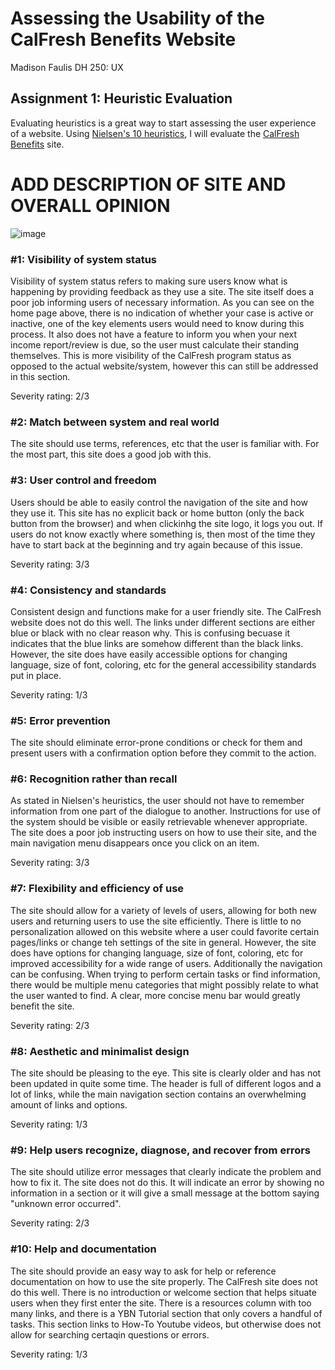 # Assessing the Usability of the CalFresh Benefits Website
Madison Faulis
DH 250: UX


## Assignment 1: Heuristic Evaluation

Evaluating heuristics is a great way to start assessing the user experience of a website. Using [Nielsen's 10 heuristics](https://www.nngroup.com/articles/ten-usability-heuristics/), I will evaluate the [CalFresh Benefits](yourbenefits.laclrs.org) site. 

# ADD DESCRIPTION OF SITE AND OVERALL OPINION

![image](https://user-images.githubusercontent.com/59932553/95818373-91971900-0cd8-11eb-9885-d6261200c6f4.png)


### #1: Visibility of system status

Visibility of system status refers to making sure users know what is happening by providing feedback as they use a site. The site itself does a poor job informing users of necessary information. As you can see on the home page above, there is no indication of whether your case is active or inactive, one of the key elements users would need to know during this process. It also does not have a feature to inform you when your next income report/review is due, so the user must calculate their standing themselves. This is more visibility of the CalFresh program status as opposed to the actual website/system, however this can still be addressed in this section. 

Severity rating: 2/3

### #2: Match between system and real world

The site should use terms, references, etc that the user is familiar with. For the most part, this site does a good job with this. 

### #3: User control and freedom

Users should be able to easily control the navigation of the site and how they use it. This site has no explicit back or home button (only the back button from the browser) and when clickinhg the site logo, it logs you out. If users do not know exactly where something is, then most of the time they have to start back at the beginning and try again because of this issue. 

Severity rating: 3/3

### #4: Consistency and standards

Consistent design and functions make for a user friendly site. The CalFresh website does not do this well. The links under different sections are either blue or black with no clear reason why. This is confusing becuase it indicates that the blue links are somehow different than the black links. However, the site does have easily accessible options for changing language, size of font, coloring, etc for the general accessibility standards put in place. 

Severity rating: 1/3

### #5: Error prevention

The site should eliminate error-prone conditions or check for them and present users with a confirmation option before they commit to the action. 

### #6: Recognition rather than recall

As stated in Nielsen's heuristics, the user should not have to remember information from one part of the dialogue to another. Instructions for use of the system should be visible or easily retrievable whenever appropriate. The site does a poor job instructing users on how to use their site, and the main navigation menu disappears once you click on an item.

Severity rating: 3/3

### #7: Flexibility and efficiency of use

The site should allow for a variety of levels of users, allowing for both new users and returning users to use the site efficiently. There is little to no personalization allowed on this website where a user could favorite certain pages/links or change teh settings of the site in general. However, the site does have   options for changing language, size of font, coloring, etc for improved accessibility for a wide range of users. Additionally the navigation can be confusing. When trying to perform certain tasks or find information, there would be multiple menu categories that might possibly relate to what the user wanted to find. A clear, more concise menu bar would greatly benefit the site. 

Severity rating: 2/3

### #8: Aesthetic and minimalist design

The site should be pleasing to the eye. This site is clearly older and has not been updated in quite some time. The header is full of different logos and a lot of links, while the main navigation section contains an overwhelming amount of links and options. 

Severity rating: 1/3

### #9: Help users recognize, diagnose, and recover from errors

The site should utilize error messages that clearly indicate the problem and how to fix it. The site does not do this. It will indicate an error by showing no information in a section or it will give a small message at the bottom saying "unknown error occurred". 

Severity rating: 2/3

### #10: Help and documentation

The site should provide an easy way to ask for help or reference documentation on how to use the site properly. The CalFresh site does not do this well. There is no introduction or welcome section that helps situate users when they first enter the site. There is a resources column with too many links, and there is a YBN Tutorial section that only covers a handful of tasks. This section links to How-To Youtube videos, but otherwise does not allow for searching certaqin questions or errors.

Severity rating: 1/3


